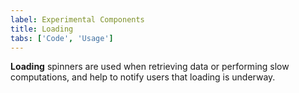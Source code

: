 ```yaml
---
label: Experimental Components
title: Loading
tabs: ['Code', 'Usage']
---
```


<page-intro>**Loading** spinners are used when retrieving data or performing slow computations, and help to notify users that loading is underway.</page-intro>

<component 
    name="Experimental Loading"
    component="loading" 
    variation="loading"
    experimental="true"
    >
</component>
<component 
    name=" Experimental Loading"
    component="loading" 
    variation="loading--small"
    experimental="true"
    >
</component>
<component-docs component="loading" experimental="true"></component-docs>
